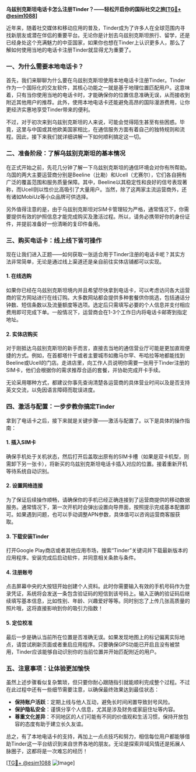 **乌兹别克斯坦电话卡怎么注册Tinder？——轻松开启你的国际社交之旅[[TG💪+ @esim1088](https://t.me/s/esim1088)]**

近年来，随着社交媒体和移动应用的普及，Tinder成为了许多人在全球范围内寻找新朋友或潜在伴侣的重要平台。无论你是计划去乌兹别克斯坦旅行、留学，还是已经身处这个充满魅力的中亚国家，如果你也想在Tinder上认识更多人，那么了解如何使用当地的电话卡注册Tinder就显得尤为重要了。

### 一、为什么需要本地电话卡？

首先，我们来聊聊为什么要在乌兹别克斯坦使用本地电话卡注册Tinder。Tinder作为一个国际化的交友软件，其核心功能之一就是基于地理位置匹配用户。这意味着，只有当你使用当地的电话卡时，才能确保你的位置信息准确无误，从而接收到附近其他用户的推荐。此外，使用本地电话卡还能避免高昂的国际漫游费用，让你更经济实惠地享受Tinder带来的便利。

不过，对于初次来到乌兹别克斯坦的人来说，可能会觉得陌生甚至有些困惑。毕竟，这里与中国或其他欧美国家相比，在通信服务方面有着自己的独特规则和流程。因此，接下来我们就详细讲解一下如何顺利搞定这一切。

### 二、准备阶段：了解乌兹别克斯坦的基本情况

在正式开始之前，先花几分钟了解一下乌兹别克斯坦的通信环境会对你有所帮助。乌国的两大主要运营商分别是Beeline（比勒）和Ucell（尤赛尔），它们各自拥有广泛的覆盖范围和服务质量保障。其中，Beeline以其稳定性和良好的信号表现著称，而Ucell则以性价比高吸引了大量用户。当然，除了这两家主流运营商外，还有诸如MobiUz等小众品牌可供选择。

另外值得注意的是，由于乌兹别克斯坦对SIM卡管理较为严格，通常情况下，你需要提供有效的护照信息才能完成购买及激活过程。所以，请务必携带好你的身份证件，并提前准备好一份清晰的复印件备用。

### 三、购买电话卡：线上线下皆可操作

现在让我们进入正题——如何获取一张适合用于Tinder注册的电话卡呢？其实方法非常简单，无论是通过线上渠道还是亲自前往实体店铺都可以实现。

#### 1. 在线选购
如果你已经在乌兹别克斯坦境内并且希望尽快拿到电话卡，可以考虑访问各大运营商的官方网站进行在线订购。大多数网站都会提供多种套餐供你挑选，包括通话分钟数、短信条数以及流量额度等选项。选定后只需填写必要的个人信息并支付相应费用即可完成下单。一般情况下，运营商会在1-3个工作日内将电话卡邮寄到指定地址。

#### 2. 实体店购买
对于刚抵达乌兹别克斯坦的新手而言，直接去当地的通信营业厅可能是更加直观便捷的方式。例如，在首都塔什干或者主要城市如撒马尔罕、布哈拉等地都能找到Beeline或Ucell的门店。走进店里，向工作人员说明你需要一张用于Tinder注册的SIM卡，他们会根据你的需求推荐合适的套餐，并协助完成开卡手续。

无论采用哪种方式，都建议你事先查询清楚各运营商的具体营业时间以及是否支持英文交流，以免因语言障碍而耽误进度。

### 四、激活与配置：一步步教你搞定Tinder

拿到了电话卡之后，接下来就是关键步骤——激活与配置了。以下是具体的操作指南：

#### 1. 插入SIM卡
确保手机处于关机状态，然后打开后盖取出原有的SIM卡槽（如果是双卡机型，则需卸下另一张卡），将新买的乌兹别克斯坦电话卡插入对应的位置。接着重新开机等待系统自动识别。

#### 2. 设置网络连接
为了保证后续操作顺畅，请确保你的手机已经正确连接到了运营商提供的移动数据服务。通常情况下，第一次开机时会弹出设置向导界面，按照提示完成基本配置即可。如果遇到问题，也可以手动调整APN参数，具体值可以咨询运营商客服获取。

#### 3. 下载安装Tinder
打开Google Play商店或者其他应用市场，搜索“Tinder”关键词并下载最新版本的应用程序。安装完成后启动软件，并同意相关条款与条件。

#### 4. 注册账号
点击屏幕中央的大按钮开始创建个人资料。此时你需要输入有效的手机号码作为登录凭证，系统将会发送一条包含验证码的短信到该号码上。输入正确的验证码后继续填写基本信息，比如性别、年龄、兴趣爱好等等。同时别忘了上传几张高质量的照片哦，这将直接影响到你的吸引力指数！

#### 5. 定位校准
最后一步是确认当前所在位置是否准确无误。如果发现地图上的标记偏离实际地点，请尝试刷新页面或者重启应用程序。只要确保GPS功能已开启且没有被禁用，Tinder应该能够自动识别你的当前位置并开始匹配附近的用户。

### 五、注意事项：让体验更加愉快

虽然上述步骤看似复杂繁琐，但只要你耐心跟随指引就能顺利完成整个过程。不过在此过程中还有一些细节需要注意，以确保最终效果达到最佳状态：

- **保持账户活跃**：定期上线与他人互动，避免长时间闲置导致封号风险。
- **保护隐私安全**：谨慎分享个人信息，尤其是涉及财务或家庭住址等内容。
- **尊重文化差异**：不同地区的人们可能有不同的价值观和生活习惯，保持开放包容的态度有助于建立长久友谊。

总之，有了本地电话卡的支持，再加上一点点技巧和努力，相信每位用户都能够借助Tinder这一平台结识到来自世界各地的朋友。无论是探索异域风情还是拓展人脉圈子，这都将是一次难忘的经历！

[[TG💪+ @esim1088](https://t.me/s/esim1088) ![Image](https://i.postimg.cc/4NQfJmqS/Snipaste-2025-05-13-00-14-12.png)]
